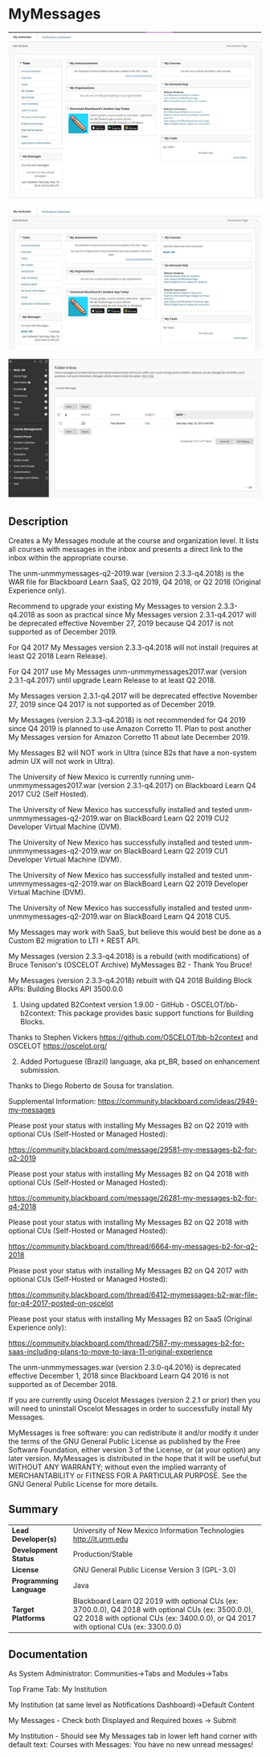 # MyMessages
![Alt text](MyMessagesNoMessages.png?raw=true "Screen Shot of My Messages Module with No (Course) Messages")

![Alt text](MyMessagesOneMessage.png?raw=true "Screen Shot of My Messages Module with One (Course) Message")

![Alt text](MyMessagesOneMessageAfterLinkClick.png?raw=true "Screen Shot with One (Course) Message after clicking link")

## Description
Creates a My Messages module at the course and organization level. It lists all courses with messages in the inbox and presents a direct link to the inbox within the appropriate course.

The unm-unmmymessages-q2-2019.war (version 2.3.3-q4.2018) is the WAR file for Blackboard Learn SaaS, Q2 2019, Q4 2018, or Q2 2018 (Original Experience only).

Recommend to upgrade your existing My Messages to version 2.3.3-q4.2018 as soon as practical since My Messages version 2.3.1-q4.2017 will be deprecated effective November 27, 2019 because Q4 2017 is not supported as of December 2019.

For Q4 2017 My Messages version 2.3.3-q4.2018 will not install (requires at least Q2 2018 Learn Release).

For Q4 2017 use My Messages unm-unmmymessages2017.war (version 2.3.1-q4.2017) until upgrade Learn Release to at least Q2 2018.

My Messages version 2.3.1-q4.2017 will be deprecated effective November 27, 2019 since Q4 2017 is not supported as of December 2019.

My Messages (version 2.3.3-q4.2018) is not recommended for Q4 2019 since Q4 2019 is planned to use Amazon Corretto 11.  Plan to post another My Messages version for Amazon Corretto 11 about late December 2019.

My Messages B2 will NOT work in Ultra (since B2s that have a non-system admin UX will not work in Ultra).

The University of New Mexico is currently running unm-unmmymessages2017.war (version 2.3.1-q4.2017) on Blackboard Learn Q4 2017 CU2 (Self Hosted).

The University of New Mexico has successfully installed and tested unm-unmmymessages-q2-2019.war on BlackBoard Learn Q2 2019 CU2 Developer Virtual Machine (DVM).

The University of New Mexico has successfully installed and tested unm-unmmymessages-q2-2019.war on BlackBoard Learn Q2 2019 CU1 Developer Virtual Machine (DVM).

The University of New Mexico has successfully installed and tested unm-unmmymessages-q2-2019.war on BlackBoard Learn Q2 2019 Developer Virtual Machine (DVM).

The University of New Mexico has successfully installed and tested unm-unmmymessages-q2-2019.war on BlackBoard Learn Q4 2018 CU5.

My Messages may work with SaaS, but believe this would best be done as a Custom B2 migration to LTI + REST API.

My Messages (version 2.3.3-q4.2018) is a rebuild (with modifications) of Bruce Tenison's (OSCELOT Archive) MyMessages B2 - Thank You Bruce!

My Messages (version 2.3.3-q4.2018) rebuilt with Q4 2018 Building Block APIs: Building Blocks API 3500.0.0

1. Using updated B2Context version 1.9.00 - GitHub - OSCELOT/bb-b2context: This package provides basic support functions for Building Blocks.

Thanks to Stephen Vickers https://github.com/OSCELOT/bb-b2context and OSCELOT https://oscelot.org/

2. Added Portuguese (Brazil) language, aka pt_BR, based on enhancement submission.

Thanks to Diego Roberto de Sousa for translation.

Supplemental Information: https://community.blackboard.com/ideas/2949-my-messages

Please post your status with installing My Messages B2 on Q2 2019 with optional CUs (Self-Hosted or Managed Hosted):

https://community.blackboard.com/message/29581-my-messages-b2-for-q2-2019

Please post your status with installing My Messages B2 on Q4 2018 with optional CUs (Self-Hosted or Managed Hosted):

https://community.blackboard.com/message/26281-my-messages-b2-for-q4-2018

Please post your status with installing My Messages B2 on Q2 2018 with optional CUs (Self-Hosted or Managed Hosted):

https://community.blackboard.com/thread/6664-my-messages-b2-for-q2-2018

Please post your status with installing My Messages B2 on Q4 2017 with optional CUs (Self-Hosted or Managed Hosted):

https://community.blackboard.com/thread/6412-mymessages-b2-war-file-for-q4-2017-posted-on-oscelot 

Please post your status with installing My Messages B2 on SaaS (Original Experience only):

https://community.blackboard.com/thread/7587-my-messages-b2-for-saas-including-plans-to-move-to-java-11-original-experience

The unm-unmmymessages.war (version 2.3.0-q4.2016) is deprecated effective December 1, 2018 since Blackboard Learn Q4 2016 is not supported as of December 2018.

If you are currently using Oscelot Messages (version 2.2.1 or prior) then you will need to uninstall Oscelot Messages in order to successfully install My Messages.

MyMessages is free software: you can redistribute it and/or modify it under the terms of the GNU General Public License as published by the Free Software Foundation, either version 3 of the License, or (at your option) any later version.
MyMessages is distributed in the hope that it will be useful,but WITHOUT ANY WARRANTY; without even the implied warranty of MERCHANTABILITY or FITNESS FOR A PARTICULAR PURPOSE.  See the GNU General Public License for more details.

## Summary

|     |     |
| --- | --- |
| **Lead Developer(s)** | University of New Mexico Information Technologies http://it.unm.edu |
| **Development Status** | Production/Stable |
| **License** | GNU General Public License Version 3 (GPL-3.0)|
| **Programming Language** | Java |
| **Target Platforms** | Blackboard Learn Q2 2019 with optional CUs (ex: 3700.0.0), Q4 2018 with optional CUs (ex: 3500.0.0), Q2 2018 with optional CUs (ex: 3400.0.0), or Q4 2017 with optional CUs (ex: 3300.0.0) |

## Documentation

As System Administrator: Communities->Tabs and Modules->Tabs

Top Frame Tab: My Institution

My Institution (at same level as Notifications Dashboard)->Default Content

My Messages - Check both Displayed and Required boxes -> Submit

My Institution - Should see My Messages tab in lower left hand corner with default text: Courses with Messages: You have no new unread messages!
